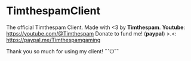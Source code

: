 # TimthespamClient
The official Timthespam Client. Made with &lt;3 by **Timthespam**. 
**Youtube**: https://youtube.com/@Timthespam
Donate to fund me! (**paypal**) >.<: https://paypal.me/Timthespamgaming

Thank you so much for using my client! ˶ˆᗜˆ˵ 

